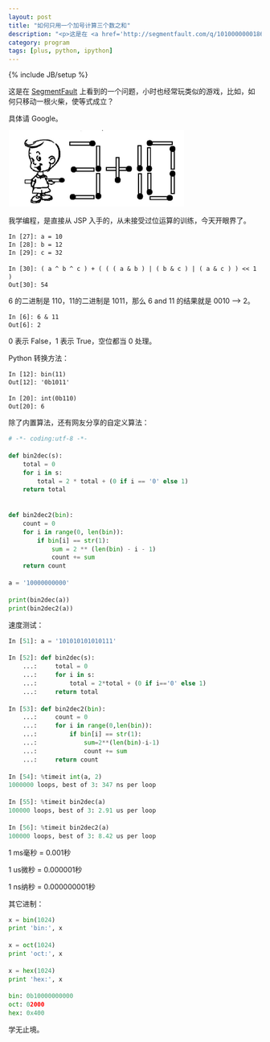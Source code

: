 ```yaml
---
layout: post
title: "如何只用一个加号计算三个数之和"
description: "<p>这是在 <a href='http://segmentfault.com/q/1010000000186540'>SegmentFault</a> 上看到的一个问题，小时也经常玩类似的游戏，比如，如何只移动一根火柴，使等式成立？</p><p>具体请 Google。</p><p><img src='/assets/images/2013/02/match.jpg' alt='火柴'></p><p>我学编程，是直接从 JSP 入手的，从未接受过位运算的训练，今天开眼界了。</p>"
category: program
tags: [plus, python, ipython]
---
```

{% include JB/setup %}

这是在 [SegmentFault](http://segmentfault.com/q/1010000000186540) 上看到的一个问题，小时也经常玩类似的游戏，比如，如何只移动一根火柴，使等式成立？

具体请 Google。

![火柴](/assets/images/2013/02/match.jpg)

我学编程，是直接从 JSP 入手的，从未接受过位运算的训练，今天开眼界了。

```
In [27]: a = 10
In [28]: b = 12
In [29]: c = 32

In [30]: ( a ^ b ^ c ) + ( ( ( a & b ) | ( b & c ) | ( a & c ) ) << 1 ) 
Out[30]: 54
```

6 的二进制是 110，11的二进制是 1011，那么 6 and 11 的结果就是 0010 --> 2。

```
In [6]: 6 & 11
Out[6]: 2
```

0 表示 False，1 表示 True，空位都当 0 处理。

Python 转换方法：

```
In [12]: bin(11)
Out[12]: '0b1011'

In [20]: int(0b110)
Out[20]: 6
```

除了内置算法，还有网友分享的自定义算法：

```python
# -*- coding:utf-8 -*-

def bin2dec(s):
    total = 0
    for i in s:
        total = 2 * total + (0 if i == '0' else 1)
    return total


def bin2dec2(bin):
    count = 0
    for i in range(0, len(bin)):
        if bin[i] == str(1):
            sum = 2 ** (len(bin) - i - 1)
            count += sum
    return count

a = '10000000000'

print(bin2dec(a))
print(bin2dec2(a))
```

速度测试：

```python
In [51]: a = '101010101010111'

In [52]: def bin2dec(s):
    ...:     total = 0
    ...:     for i in s:
    ...:         total = 2*total + (0 if i=='0' else 1)
    ...:     return total
 
In [53]: def bin2dec2(bin):
    ...:     count = 0
    ...:     for i in range(0,len(bin)):
    ...:         if bin[i] == str(1):
    ...:             sum=2**(len(bin)-i-1)
    ...:             count += sum
    ...:     return count    

In [54]: %timeit int(a, 2)
1000000 loops, best of 3: 347 ns per loop

In [55]: %timeit bin2dec(a)
100000 loops, best of 3: 2.91 us per loop

In [56]: %timeit bin2dec2(a)
100000 loops, best of 3: 8.42 us per loop
```

1 ms毫秒 = 0.001秒

1 us微秒 = 0.000001秒

1 ns纳秒 = 0.000000001秒

其它进制：

```python
x = bin(1024)
print 'bin:', x
 
x = oct(1024)
print 'oct:', x
 
x = hex(1024)
print 'hex:', x
 
bin: 0b10000000000
oct: 02000
hex: 0x400
```

学无止境。